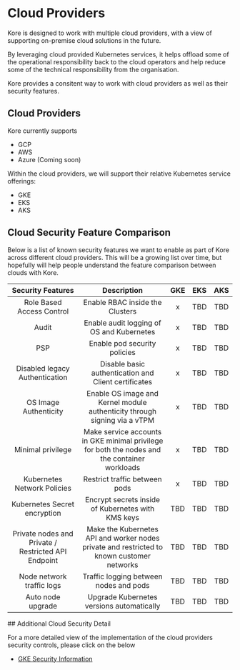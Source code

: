 # Cloud Providers

Kore is designed to work with multiple cloud providers, with a view of supporting on-premise cloud solutions in the future. 

By leveraging cloud provided Kubernetes services, it helps offload some of the operational responsibility back to the cloud operators and help reduce some of the technical responsibility from the organisation. 

Kore provides a consitent way to work with cloud providers as well as their security features.

## Cloud Providers

Kore currently supports
- GCP
- AWS
- Azure (Coming soon)

Within the cloud providers, we will support their relative Kubernetes service offerings: 
- GKE
- EKS
- AKS

## Cloud Security Feature Comparison

Below is a list of known security features we want to enable as part of Kore across different cloud providers. This will be a growing list over time, but hopefully will help people understand the feature comparison between clouds with Kore.

| Security Features | Description | GKE | EKS | AKS |
|:-----------------:|:-----------:|:---:|:---:|:---:|
| Role Based Access Control | Enable RBAC inside the Clusters | x | TBD | TBD |  
| Audit | Enable audit logging of OS and Kubernetes | x | TBD | TBD |
| PSP | Enable pod security policies | x | TBD | TBD |
| Disabled legacy Authentication | Disable basic authentication and Client certificates | x | TBD | TBD |
| OS Image Authenticity | Enable OS image and Kernel module authenticity through signing via a vTPM | x | TBD | TBD |
| Minimal privilege | Make service accounts in GKE minimal privilege for both the nodes and the container workloads | x | TBD | TBD |
| Kubernetes Network Policies | Restrict traffic between pods | x | TBD | TBD |
| Kubernetes Secret encryption | Encrypt secrets inside of Kubernetes with KMS keys | TBD | TBD | TBD |
| Private nodes and Private / Restricted API Endpoint | Make the Kubernetes API and worker nodes private and restricted to known customer networks | TBD | TBD | TBD |
| Node network traffic logs | Traffic logging between nodes and pods | TBD | TBD | TBD |
| Auto node upgrade | Upgrade Kubernetes versions automatically | TBD | TBD | TBD |

## Additional Cloud Security Detail

For a more detailed view of the implementation of the cloud providers security controls, please click on the below
- [GKE Security Information](security-gke.md)
